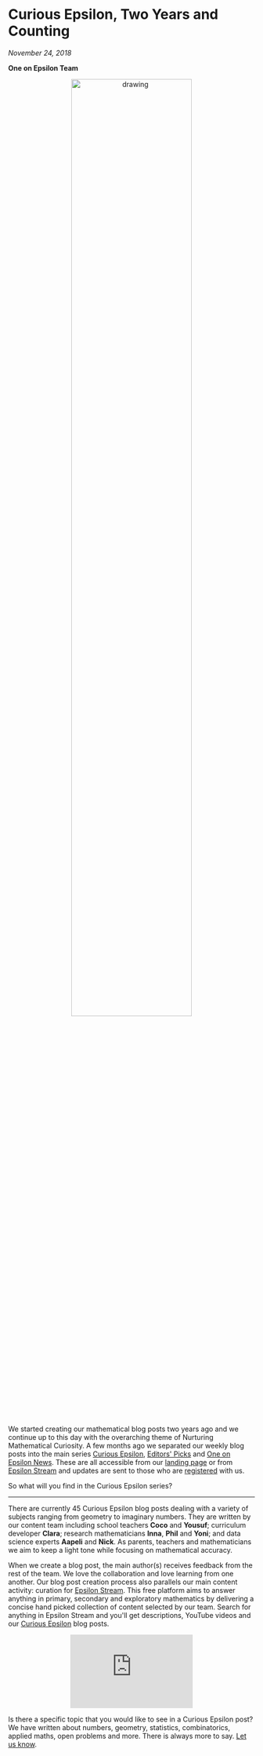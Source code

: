 # Curious Epsilon, Two Years and Counting

*November 24, 2018*

**One on Epsilon Team**

<center>
 <img class = "blog-inline-image" src="https://es-app.com/assets/cucu32.jpg" alt="drawing" width="70%"/>
</center> 

We started creating our mathematical blog posts two years ago and we continue up to this day with the overarching theme of Nurturing Mathematical Curiosity. A few months ago we separated our weekly blog posts into the main series [Curious Epsilon](https://epsilonstream.com/topic/oneonepsilonblog), [Editors' Picks](https://epsilonstream.com/topic/awesomevideos) and [One on Epsilon News](https://epsilonstream.com/topic/oneonepsilonnews). These are all accessible from our [landing page](https://oneonepsilon.com) or from [Epsilon Stream](https://oneonepsilon.com/epsilonstream) and updates are sent to those who are [registered](https://oneonepsilon.com/register/) with us.  

So what will you find in the Curious Epsilon series?

---

There are currently 45 Curious Epsilon blog posts dealing with a variety of subjects ranging from geometry to imaginary numbers.  They are written by our content team including school teachers **Coco** and **Yousuf**; curriculum developer **Clara**; research mathematicians **Inna**, **Phil** and **Yoni**; and data science experts **Aapeli** and **Nick**. As parents, teachers and mathematicians we aim to keep a light tone while focusing on mathematical accuracy. 

When we create a blog post, the main author(s) receives feedback from the rest of the team. We love the collaboration and love learning from one another. Our blog post creation process also parallels our main content activity: curation for [Epsilon Stream](https://oneonepsilon.com/epsilonstream). This free platform aims to answer anything in primary, secondary and exploratory mathematics by delivering a concise hand picked collection of content selected by our team. Search for anything in Epsilon Stream and you'll get descriptions, YouTube videos and our [Curious Epsilon](https://epsilonstream.com/topic/oneonepsilonblog) blog posts.

<center>
<iframe width="250px" src="https://www.youtube.com/embed/7zZhs3nMYKw" frameborder="0" allow="accelerometer; autoplay; encrypted-media; gyroscope; picture-in-picture" allowfullscreen></iframe>
</center>

Is there a specific topic that you would like to see in a Curious Epsilon post? We have written about numbers, geometry, statistics, combinatorics, applied maths, open problems and more. There is always more to say. [Let us know](https://oneonepsilon.com/contact/). 